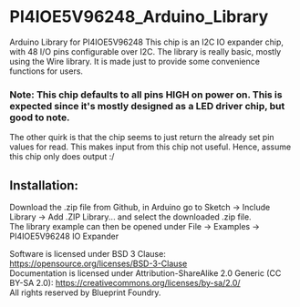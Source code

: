 # PI4IOE5V96248_Arduino_Library
Arduino Library for PI4IOE5V96248
This chip is an I2C IO expander chip, with 48 I/O pins configurable over I2C.
The library is really basic, mostly using the Wire library. It is made just to provide some convenience functions for users.

### Note: This chip defaults to all pins HIGH on power on. This is expected since it's mostly designed as a LED driver chip, but good to note.
The other quirk is that the chip seems to just return the already set pin values for read. This makes input from this chip not useful.
Hence, assume this chip only does output :/

## Installation:
Download the .zip file from Github, in Arduino go to Sketch -> Include Library -> Add .ZIP Library... and select the downloaded .zip file.  
The library example can then be opened under File -> Examples -> PI4IOE5V96248 IO Expander  

Software is licensed under BSD 3 Clause: https://opensource.org/licenses/BSD-3-Clause   
Documentation is licensed under Attribution-ShareAlike 2.0 Generic (CC BY-SA 2.0): https://creativecommons.org/licenses/by-sa/2.0/   
All rights reserved by Blueprint Foundry.
